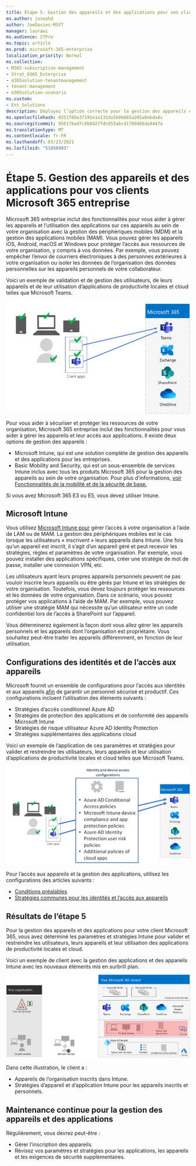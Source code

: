 ```yaml
---
title: Étape 5. Gestion des appareils et des applications pour vos clients Microsoft 365 entreprise
ms.author: josephd
author: JoeDavies-MSFT
manager: laurawi
ms.audience: ITPro
ms.topic: article
ms.prod: microsoft-365-enterprise
localization_priority: Normal
ms.collection:
- M365-subscription-management
- Strat_O365_Enterprise
- m365solution-tenantmanagement
- tenant-management
- m365solution-scenario
ms.custom:
- Ent_Solutions
description: Déployez l’option correcte pour la gestion des appareils et des applications pour vos clients Microsoft 365.
ms.openlocfilehash: 0351f6be3f191e1a131da5b0b665a205a0abda8c
ms.sourcegitcommit: 956176ed7c8b8427fdc655abcd1709d86da9447e
ms.translationtype: MT
ms.contentlocale: fr-FR
ms.lasthandoff: 03/23/2021
ms.locfileid: "51050993"
---
```

# <a name="step-5-device-and-app-management-for-your-microsoft-365-for-enterprise-tenants"></a>Étape 5. Gestion des appareils et des applications pour vos clients Microsoft 365 entreprise

Microsoft 365 entreprise inclut des fonctionnalités pour vous aider à gérer les appareils et l’utilisation des applications sur ces appareils au sein de votre organisation avec la gestion des périphériques mobiles (MDM) et la gestion des applications mobiles (MAM). Vous pouvez gérer les appareils iOS, Android, macOS et Windows pour protéger l’accès aux ressources de votre organisation, y compris à vos données. Par exemple, vous pouvez empêcher l’envoi de courriers électroniques à des personnes extérieures à votre organisation ou isoler les données de l’organisation des données personnelles sur les appareils personnels de votre collaborateur.

Voici un exemple de validation et de gestion des utilisateurs, de leurs appareils et de leur utilisation d’applications de productivité locales et cloud telles que Microsoft Teams.

![Validation et gestion des utilisateurs, des appareils et des applications](../media/tenant-management-overview/tenant-management-device-app-mgmt.png)

Pour vous aider à sécuriser et protéger les ressources de votre organisation, Microsoft 365 entreprise inclut des fonctionnalités pour vous aider à gérer les appareils et leur accès aux applications. Il existe deux options de gestion des appareils :

- Microsoft Intune, qui est une solution complète de gestion des appareils et des applications pour les entreprises.
- Basic Mobility and Security, qui est un sous-ensemble de services Intune inclus avec tous les produits Microsoft 365 pour la gestion des appareils au sein de votre organisation. Pour plus d’informations, [voir Fonctionnalités de la mobilité et de la sécurité de base.](../admin/basic-mobility-security/capabilities.md)

Si vous avez Microsoft 365 E3 ou E5, vous devez utiliser Intune.

## <a name="microsoft-intune"></a>Microsoft Intune

Vous utilisez [Microsoft Intune pour](/mem/intune/fundamentals/planning-guide) gérer l’accès à votre organisation à l’aide de LAM ou de MAM. La gestion des périphériques mobiles est le cas lorsque les utilisateurs « inscrivent » leurs appareils dans Intune. Une fois qu’un appareil est inscrit, il s’agit d’un appareil géré et peut recevoir les stratégies, règles et paramètres de votre organisation. Par exemple, vous pouvez installer des applications spécifiques, créer une stratégie de mot de passe, installer une connexion VPN, etc.

Les utilisateurs ayant leurs propres appareils personnels peuvent ne pas vouloir inscrire leurs appareils ou être gérés par Intune et les stratégies de votre organisation. Toutefois, vous devez toujours protéger les ressources et les données de votre organisation. Dans ce scénario, vous pouvez protéger vos applications à l’aide de MAM. Par exemple, vous pouvez utiliser une stratégie MAM qui nécessite qu’un utilisateur entre un code confidentiel lors de l’accès à SharePoint sur l’appareil.

Vous déterminerez également la façon dont vous allez gérer les appareils personnels et les appareils dont l’organisation est propriétaire. Vous souhaitez peut-être traiter les appareils différemment, en fonction de leur utilisation.

## <a name="identity-and-device-access-configurations"></a>Configurations des identités et de l’accès aux appareils

Microsoft fournit un ensemble de configurations pour l’accès aux identités et aux appareils [afin](../security/defender-365-security/microsoft-365-policies-configurations.md) de garantir un personnel sécurisé et productif. Ces configurations incluent l’utilisation des éléments suivants :

- Stratégies d’accès conditionnel Azure AD
- Stratégies de protection des applications et de conformité des appareils Microsoft Intune
- Stratégies de risque utilisateur Azure AD Identity Protection
- Stratégies supplémentaires des applications cloud

Voici un exemple de l’application de ces paramètres et stratégies pour valider et restreindre les utilisateurs, leurs appareils et leur utilisation d’applications de productivité locales et cloud telles que Microsoft Teams.

![Configurations des identités et de l’accès aux appareils pour les exigences et les restrictions imposées aux utilisateurs, à leurs appareils et à leur utilisation des applications](../media/tenant-management-overview/tenant-management-device-app-mgmt-golden-config.png)

Pour l’accès aux appareils et la gestion des applications, utilisez les configurations des articles suivants :

- [Conditions préalables](../security/defender-365-security/identity-access-prerequisites.md)
- [Stratégies communes pour les identités et l’accès aux appareils](../security/defender-365-security/identity-access-policies.md)

## <a name="results-of-step-5"></a>Résultats de l’étape 5

Pour la gestion des appareils et des applications pour votre client Microsoft 365, vous avez déterminé les paramètres et stratégies Intune pour valider et restreindre les utilisateurs, leurs appareils et leur utilisation des applications de productivité locales et cloud.

Voici un exemple de client avec la gestion des applications et des appareils Intune avec les nouveaux éléments mis en surbrill plan.

![Exemple de client avec gestion des appareils et des applications Intune](../media/tenant-management-overview/tenant-management-tenant-build-step5.png)

Dans cette illustration, le client a :

- Appareils de l’organisation inscrits dans Intune.
- Stratégies d’appareil et d’application Intune pour les appareils inscrits et personnels.

## <a name="ongoing-maintenance-for-device-and-app-management"></a>Maintenance continue pour la gestion des appareils et des applications

Régulièrement, vous devrez peut-être : 

- Gérer l’inscription des appareils.
- Révisez vos paramètres et stratégies pour les applications, les appareils et les exigences de sécurité supplémentaires.